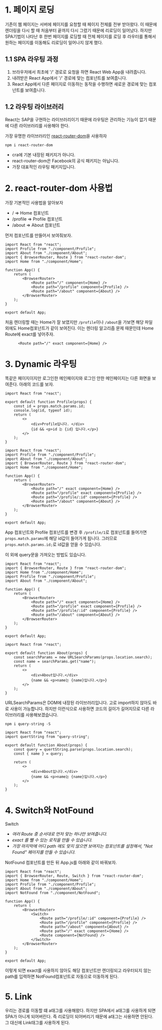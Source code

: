 # 1. 페이지 로딩

기존이 웹 페이지는 서버에 페이지를 요청할 때 페이지 전체를 전부 받아왔다. 이 때문에 렌더링을 다시 할 때 처음부터 끝까지 다시 그렸기 때문에 리로딩이 일어났다. 하지만 SPA기법이 나타난 후 한번 페이지를 로딩할 때 전체 페이지를 로딩 후 라우터를 통해서 원하는 페이지를 이동해도 리로딩이 일어나지 않게 했다.

## 1.1 SPA 라우팅 과정

1. 브라우저에서 최초에 '/' 경로로 요청을 하면 React Web App을 내려줍니다.
2. 내려받은 React App에서  '/' 경로에 맞는 컴포넌트를 보여줍니다.
3. React App에서 다른 페이지로 이동하는 동작을 수행하면 새로운 경로에 맞는 컴포넌트를 보여줍니다.

## 1.2 라우팅 라이브러리

React는 SAP을 구현하는 라이브러리이기 때문에 라우팅은 관리하는 기능이 없기 때문에 다른 라이브러리를 사용해야 한다. 

가장 유명한 라이브러리인 [react-router-dom](https://reactrouter.com/)을 사용하자

`npm i react-router-dom`

- cra에 기본 내장된 패키지가 아니다.
- react-router-dom은 Facebook의 공식 패키지는 아닙니다.
- 가장 대표적인 라우팅 패키지입니다.



# 2. react-router-dom 사용법

가장 기본적인 사용법을 알아보자

- / => Home 컴포넌트
- /profile => Profile 컴포넌트
- /about => About 컴포넌트

먼저 컴포넌트를 만들어서 보여줘보자.

```react
import React from "react";
import Profile from "./component/Profile";
import About from "./component/About";
import { BrowserRouter, Route } from "react-router-dom";
import Home from "./component/Home";

function App() {
    return (
        <BrowserRouter>
            <Route path="/" component={Home} />
            <Route path="/profile" component={Profile} />
            <Route path="/about" component={About} />
        </BrowserRouter>
    );
}

export default App;

```

처음 렌더링할 때는 Home가 잘 보였지만 `/profile`이나  `/about`을 가보면 해당 파일 외에도 Home컴포넌트가 같이 보여진다. 이는 렌더링 알고리즘 문제 때문인데 Home Route에 exact를 넣어주자.

`      <Route path="/" exact component={Home} />`

# 3. Dynamic 라우팅

똑같은 페이지이지만 로그인한 메인페이지와 로그인 안한 메인페이지는 다른 화면을 보여준다. 아래의 코드를 보자.

```react
import React from "react";

export default function Profile(props) {
    const id = props.match.params.id;
    console.log(id, typeof id);
    return (
        <>
            <div>Profile입니다. </div>
            {id && <p>id 는 {id} 입니다.</p>}
        </>
    );
}
```

```react
import React from "react";
import Profile from "./component/Profile";
import About from "./component/About";
import { BrowserRouter, Route } from "react-router-dom";
import Home from "./component/Home";

function App() {
    return (
        <BrowserRouter>
            <Route path="/" exact component={Home} />
            <Route path="/profile" exact component={Profile} />
            <Route path="/profile/:id" component={Profile} />
            <Route path="/about" component={About} />
        </BrowserRouter>
    );
}

export default App;
```

App 컴포넌트와 Profile 컴포넌트를 변경 후 `/profile/1`로 컴포넌트를 들어가면 `props.match.params`에 해당 id값이 들어가게 됩니다. 그러므로 `props.match.params.id;`로 id값을 얻을 수 있습니다.

이 외에 query문을 가져오는 방법도 있습니다.

```react
import React from "react";
import { BrowserRouter, Route } from "react-router-dom";
import Home from "./component/Home";
import Profile from "./component/Profile";
import About from "./component/About";

function App() {
    return (
        <BrowserRouter>
            <Route path="/" exact component={Home} />
            <Route path="/profile" exact component={Profile} />
            <Route path="/profile/:id" component={Profile} />
            <Route path="/about" component={About} />
        </BrowserRouter>
    );
}

export default App;
```

```react
import React from "react";

export default function About(props) {
    const searchParams = new URLSearchParams(props.location.search);
    const name = searchParams.get("name");
    return (
        <>
            <div>About입니다.</div>
            {name && <p>name는 {name}입니다.</p>}
        </>
    );
}
```

URLSearchParams은 DOM에 내장된 라이브러리입니다. 고로 import하지 않아도 바로 사용이 가능합니다. 하지만 이런식으로 사용하면 코드의 길이가 길어지므로 다른 라이브러리를 사용해보겠습니다.

`npm i query-string -S`

```react
import React from "react";
import quertString from "query-string";

export default function About(props) {
    const query = quertString.parse(props.location.search);
    const { name } = query;

    return (
        <>
            <div>About입니다.</div>
            {name && <p>name는 {name}입니다.</p>}
        </>
    );
}
```

# 4. Switch와 NotFound

Switch

- *여러 Route 중 순서대로 먼저 맞는 하나만 보여줍니다.*
- *exact 를 뺄 수 있는 로직을 만들 수 있습니다.*
- *가장 마지막에 어디 path 에도 맞지 않으면 보여지는 컴포넌트를 설정해서,
  "Not Found" 페이지를 만들 수 있습니다.*

NotFound 컴포넌트를 만든 뒤 App.js를 아래와 같이 바꿔보자.

```react
import React from "react";
import { BrowserRouter, Route, Switch } from "react-router-dom";
import Home from "./component/Home";
import Profile from "./component/Profile";
import About from "./component/About";
import NotFound from "./component/NotFound";

function App() {
    return (
        <BrowserRouter>
            <Switch>
                <Route path="/profile/:id" component={Profile} />
                <Route path="/profile" component={Profile} />
                <Route path="/about" component={About} />
                <Route path="/" exact component={Home} />
                <Route component={NotFound} />
            </Switch>
        </BrowserRouter>
    );
}

export default App;
```

이렇게 되면 exact를 사용하지 않아도 해당 컴포넌트만 렌더링되고 라우터되지 않는 path를 입력하면 NotFound컴포넌트로 자동으로 이동하게 된다.



# 5. Link

우리는 경로를 이동할 떄 a태그를 사용해왔다. 하지만 SPA에서 a태그를 사용하게 되면 SPA가 아니게 되어버린다. 즉 리로딩이 되어버리기 때문에 a태그는 사용하면 안된다. 그 대신에 Link태그를 사용하게 된다.